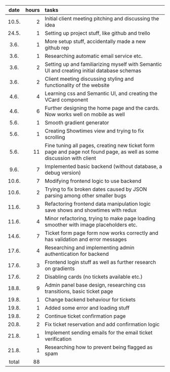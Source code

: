 | date | hours | tasks |
|:----:|----:|:----|
| 10.5. | 2 | Initial client meeting pitching and discussing the idea |
| 24.5. | 1 | Setting up project stuff, like github and trello |
| 3.6.  | 1 | More setup stuff, accidentally made a new github rep |
| 3.6.  | 1 | Researching automatic email service etc. |
| 3.6.  | 2 | Setting up and familiarizing myself with Semantic UI and creating initial database schemas |
| 3.6.  | 2 | Client meeting discussing styling and functionality of the website |
| 4.6.  | 4 | Learning css and Semantic UI, and creating the VCard component |
| 4.6.  | 6 | Further designing the home page and the cards. Now works well on mobile as well |
| 5.6.  | 1 | Smooth gradient generator |
| 5.6.  | 1 | Creating Showtimes view and trying to fix scrolling |
| 5.6.  | 11 | Fine tuning all pages, creating new ticket form page and page not found page, as well as some discussion with client |
| 9.6.  | 7 | Implemented basic backend (without database, a debug version) |
| 10.6. | 7 | Modifying frontend logic to use backend |
| 10.6. | 2 | Trying to fix broken dates caused by JSON parsing among other smaller bugs |
| 11.6. | 3 | Refactoring frontend data manipulation logic save shows and showtimes with redux |
| 11.6. | 4 | Minor refactoring, trying to make page loading smoother with image placeholders etc. |
| 14.6. | 7 | Ticket form page form now works correctly and has validation and error messages |
| 17.6. | 4 | Researching and implementing admin authentication for backend |
| 17.6. | 3 | Frontend login stuff as well as further research on gradients |
| 17.6. | 2 | Disabling cards (no tickets available etc.) |
| 18.8. | 9 | Admin panel base design, researching css transitions, basic ticket page |
| 19.8. | 1 | Change backend behaviour for tickets |
| 19.8. | 1 | Added some error and loading stuff |
| 19.8. | 2 | Continue ticket confirmation page |
| 20.8. | 2 | Fix ticket reservation and add confirmation logic |
| 21.8. | 1 | Implement sending emails for the email ticket verification |
| 21.8. | 1 | Researching how to prevent being flagged as spam |
| total | 88 |